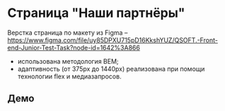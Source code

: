 # Страница "Наши партнёры"

Верстка страница по макету из Figma – https://www.figma.com/file/uy85DPXU715pD16KkshYUZ/QSOFT.-Front-end-Junior-Test-Task?node-id=1642%3A866

- использована методология BEM;
- адаптивность (от 375px до 1440px) реализована при помощи технологии flex и медиазапросов.

## Демо